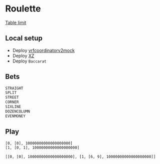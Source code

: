 # Roulette

[Table limit](https://dicechip.com/roulette-min-max-bets/)

## Local setup

- Deploy [vrfcoordinatorv2mock](https://docs.chain.link/vrf/v2/subscription/examples/test-locally)
- Deploy [XZ](https://github.com/chain-xz/chain-xz/blob/main/token.sol)
- Deploy `Baccarat`

## Bets

```txt
STRAIGHT
SPLIT
STREET
CORNER
SIXLINE
DOZENCOLUMN
EVENMONEY
```

## Play

```txt
[0, [0], 10000000000000000000]
[1, [0, 1], 10000000000000000000]

[[0, [0], 10000000000000000000], [1, [6, 9], 10000000000000000000]]
```
